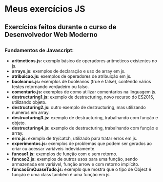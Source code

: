 # Meus exercícios JS
##

## Exercícios feitos durante o curso de Desenvolvedor Web Moderno
##
### Fundamentos de Javascript:

* **aritmeticos.js:** exemplo básico de operadores aritmeticos existentes no js.
* **arrays.js:** exemplos de declaração e uso de array em js.
* **atribuicao.js:** exemplos de operadores de atribuição em js.
* **booleanos.js:** exemplos de booleanos (true e false), contendo vários testes retornando verdadeiro ou falso.
* **comentario.js:** exemplos de como utilizar comentarios na linguagem js.
* **destructuring1.js:** exemplo de destructuring, novo recurso do ES2015, utilizando objeto.
* **destructuring2.js:** outro exemplo de destructuring, mas utilizando numeros em array.
* **destructuring3.js:** exemplo de destructuring, trabalhando com função e objeto.
* **destructuring4.js:** exemplo de destructuring, trabalhando com função e array.
* **erro.js:** exemplo de try/catch, utilizado para tratar erros em js.
* **experimentos.js:** exemplos de problemas que podem ser gerados ao criar ou acessar variáveis indevidamente.
* **funcao1.js:** exemplos de função com e sem retorno.
* **funcao2.js:** exemplos de outros usos para uma função, sendo armazenada em variável, função arrow e com retorno implícito.
* **funcaoEmQuaseTudo.js:** exemplo que mostra que o tipo de Object é função e uma class também é uma função em js.
